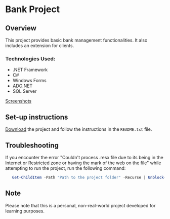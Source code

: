 # Bank Project

## Overview
This project provides basic bank management functionalities. It also includes an extension for clients.

### Technologies Used:
- .NET Framework
- C#
- Windows Forms
- ADO.NET
- SQL Server

[Screenshots](https://drive.google.com/drive/folders/1ZEqvEsZzd7U2GN9-4AkXcSVq4_VEv_vv?usp=drive_link)

## Set-up instructions
[Download](https://drive.google.com/drive/folders/1wgP8IXj0I2wVZOTkfv93NdDqWeeW0tGv?usp=drive_link) the project and follow the instructions in the `README.txt` file.

## Troubleshooting
If you encounter the error "Couldn't process .resx file due to its being in the Internet or Restricted zone or having the mark of the web on the file" while attempting to run the project, 
run the following command:
```powershell
   Get-ChildItem -Path "Path to the project folder" -Recurse | Unblock-File
```

## Note
Please note that this is a personal, non-real-world project developed for learning purposes.
